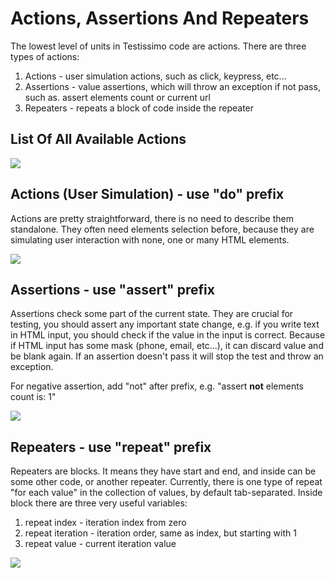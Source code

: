# Actions, Assertions And Repeaters

The lowest level of units in Testissimo code are actions. There are three types of actions: 
1. Actions - user simulation actions, such as click, keypress, etc...
2. Assertions - value assertions, which will throw an exception if not pass, such as. assert elements count or current url
3. Repeaters - repeats a block of code inside the repeater

## List Of All Available Actions

![](/documents/images/actions_list.png)

## Actions (User Simulation) - use "do" prefix

Actions are pretty straightforward, there is no need to describe them standalone. They often need elements selection before, because they are simulating user interaction with none, one or many HTML elements.

![](/documents/images/action.png)

## Assertions - use "assert" prefix

Assertions check some part of the current state. They are crucial for testing, you should assert any important state change, e.g. if you write text in HTML input, you should check if the value in the input is correct. Because if HTML input has some mask (phone, email, etc...), it can discard value and be blank again. If an assertion doesn't pass it will stop the test and throw an exception.

For negative assertion, add "not" after prefix, e.g. "assert **not** elements count is: 1"

![](/documents/images/assert.png)

## Repeaters - use "repeat" prefix

Repeaters are blocks. It means they have start and end, and inside can be some other code, or another repeater. Currently, there is one type of repeat "for each value" in the collection of values, by default tab-separated. Inside block there are three very useful variables:

1. repeat index - iteration index from zero
2. repeat iteration - iteration order, same as index, but starting with 1
3. repeat value - current iteration value

![](/documents/images/repeat.png)
